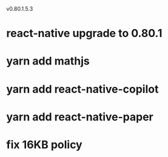 v0.80.1.5.3

# react-native upgrade to 0.80.1
# yarn add mathjs
# yarn add react-native-copilot
# yarn add react-native-paper
# fix 16KB policy